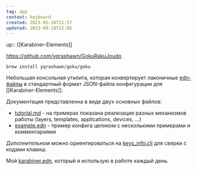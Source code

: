```yaml
---
tag: app
context: keyboard
created: 2023-05-26T21:57
updated: 2023-09-18T22:05
---
```

up:: [[Karabiner-Elements]]

https://github.com/yqrashawn/GokuRakuJoudo
```shell
brew install yqrashawn/goku/goku
```

Небольшая консольная утилита, которая конвертирует лаконичные [edn-файлы](https://github.com/edn-format/edn) в стандартный формат JSON-файла конфигурации для [[Karabiner-Elements]].

Документация представленна в виде двух основных файлов:
- [tutorial.md](https://github.com/yqrashawn/GokuRakuJoudo/blob/master/tutorial.md) - на примерах показана реализация разных механизмов работы (layers, templates, applications, devices, ...)
- [example.edn](https://github.com/yqrashawn/GokuRakuJoudo/blob/master/resources/configurations/edn/example.edn) - пример конфига целиком с несколькими примерами и комментариями

Дополнительном можно ориентироваться на [keys_info.clj](https://github.com/yqrashawn/GokuRakuJoudo/blob/master/src/karabiner_configurator/keys_info.clj) для сверки с кодами клавиш.

Мой [karabiner.edn](https://github.com/wierdbytes/.dotfiles/blob/main/.config/karabiner.edn), который я использую в работе каждый день.